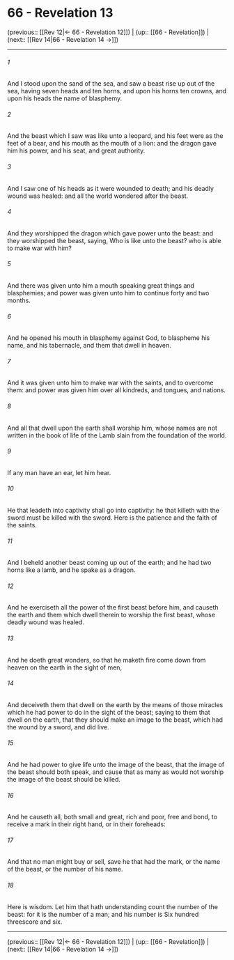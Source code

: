 # 66 - Revelation 13

(previous:: [[Rev 12|← 66 - Revelation 12]]) | (up:: [[66 - Revelation]]) | (next:: [[Rev 14|66 - Revelation 14 →]])

***


###### 1 
And I stood upon the sand of the sea, and saw a beast rise up out of the sea, having seven heads and ten horns, and upon his horns ten crowns, and upon his heads the name of blasphemy. 

###### 2 
And the beast which I saw was like unto a leopard, and his feet were as the feet of a bear, and his mouth as the mouth of a lion: and the dragon gave him his power, and his seat, and great authority. 

###### 3 
And I saw one of his heads as it were wounded to death; and his deadly wound was healed: and all the world wondered after the beast. 

###### 4 
And they worshipped the dragon which gave power unto the beast: and they worshipped the beast, saying, Who is like unto the beast? who is able to make war with him? 

###### 5 
And there was given unto him a mouth speaking great things and blasphemies; and power was given unto him to continue forty and two months. 

###### 6 
And he opened his mouth in blasphemy against God, to blaspheme his name, and his tabernacle, and them that dwell in heaven. 

###### 7 
And it was given unto him to make war with the saints, and to overcome them: and power was given him over all kindreds, and tongues, and nations. 

###### 8 
And all that dwell upon the earth shall worship him, whose names are not written in the book of life of the Lamb slain from the foundation of the world. 

###### 9 
If any man have an ear, let him hear. 

###### 10 
He that leadeth into captivity shall go into captivity: he that killeth with the sword must be killed with the sword. Here is the patience and the faith of the saints. 

###### 11 
And I beheld another beast coming up out of the earth; and he had two horns like a lamb, and he spake as a dragon. 

###### 12 
And he exerciseth all the power of the first beast before him, and causeth the earth and them which dwell therein to worship the first beast, whose deadly wound was healed. 

###### 13 
And he doeth great wonders, so that he maketh fire come down from heaven on the earth in the sight of men, 

###### 14 
And deceiveth them that dwell on the earth by the means of those miracles which he had power to do in the sight of the beast; saying to them that dwell on the earth, that they should make an image to the beast, which had the wound by a sword, and did live. 

###### 15 
And he had power to give life unto the image of the beast, that the image of the beast should both speak, and cause that as many as would not worship the image of the beast should be killed. 

###### 16 
And he causeth all, both small and great, rich and poor, free and bond, to receive a mark in their right hand, or in their foreheads: 

###### 17 
And that no man might buy or sell, save he that had the mark, or the name of the beast, or the number of his name. 

###### 18 
Here is wisdom. Let him that hath understanding count the number of the beast: for it is the number of a man; and his number is Six hundred threescore and six.

***

(previous:: [[Rev 12|← 66 - Revelation 12]]) | (up:: [[66 - Revelation]]) | (next:: [[Rev 14|66 - Revelation 14 →]])
